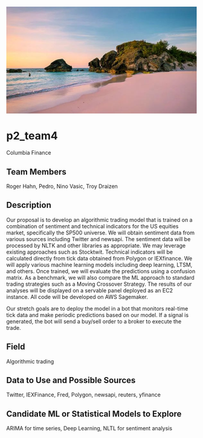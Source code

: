 
![image](bermuda.png)

# p2_team4
Columbia Finance


## Team Members
Roger Hahn, Pedro, Nino Vasic, Troy Draizen


## Description
Our proposal is to develop an algorithmic trading model that is trained on a combination of sentiment and technical indicators for the US equities market, specifically the SP500 universe. We will obtain sentiment data from various sources including Twitter and newsapi. The sentiment data will be processed by NLTK and other libraries as appropriate. We may leverage existing approaches such as Stocktwit. Technical indicators will be calculated directly from tick data obtained from Polygon or IEXfinance. We will apply various machine learning models including deep learning, LTSM, and others. Once trained, we will evaluate the predictions using a confusion matrix. As a benchmark, we will also compare the ML approach to standard trading strategies such as a Moving Crossover Strategy. The results of our analyses will be displayed on a servable panel deployed as an EC2 instance. All code will be developed on AWS Sagemaker. 

Our stretch goals are to deploy the model in a bot that monitors real-time tick data and make periodic predictions based on our model. If a signal is generated, the bot will send a buy/sell order to a broker to execute the trade.

## Field
Algorithmic trading

## Data to Use and Possible Sources
Twitter, IEXFinance, Fred, Polygon, newsapi, reuters, yfinance


## Candidate ML or Statistical Models to Explore

ARIMA for time series, Deep Learning, NLTL for sentiment analysis
